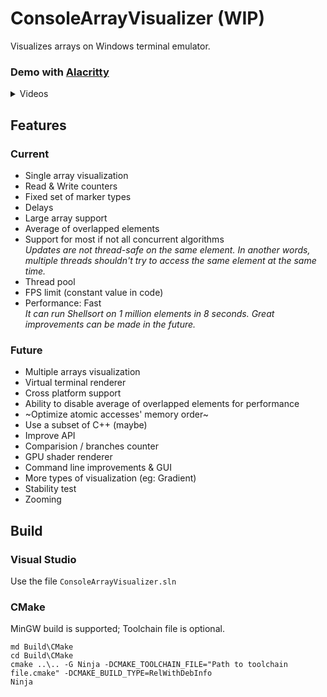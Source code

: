 # ConsoleArrayVisualizer (WIP)

Visualizes arrays on Windows terminal emulator.

### Demo with [Alacritty](https://github.com/alacritty/alacritty)
<details closed>
<summary>Videos</summary>

Shellsort, Quicksort, Heapsort on 840 elements, with delays:

https://github.com/user-attachments/assets/8383624c-5651-4755-88d4-7f378d377c12

Parallel Shellsort with 6 extra threads on 16777216 elements, without delays:

https://github.com/user-attachments/assets/9abadf2c-0d15-4b4f-9a0f-9544249eb9dd

</details>

## Features

### Current

+ Single array visualization
+ Read & Write counters
+ Fixed set of marker types
+ Delays
+ Large array support
+ Average of overlapped elements
+ Support for most if not all concurrent algorithms  
  *Updates are not thread-safe on the same element. In another words, multiple threads shouldn't try to access the same element at the same time.*
+ Thread pool
+ FPS limit (constant value in code)
+ Performance: Fast  
  *It can run Shellsort on 1 million elements in 8 seconds. Great improvements can be made in the future.*

### Future

+ Multiple arrays visualization
+ Virtual terminal renderer
+ Cross platform support
+ Ability to disable average of overlapped elements for performance
+ ~Optimize atomic accesses' memory order~
+ Use a subset of C++ (maybe)
+ Improve API
+ Comparision / branches counter
+ GPU shader renderer
+ Command line improvements & GUI
+ More types of visualization (eg: Gradient)
+ Stability test
+ Zooming

## Build

### Visual Studio

Use the file `ConsoleArrayVisualizer.sln`

### CMake

MinGW build is supported; Toolchain file is optional.

```
md Build\CMake
cd Build\CMake
cmake ..\.. -G Ninja -DCMAKE_TOOLCHAIN_FILE="Path to toolchain file.cmake" -DCMAKE_BUILD_TYPE=RelWithDebInfo
Ninja
```
